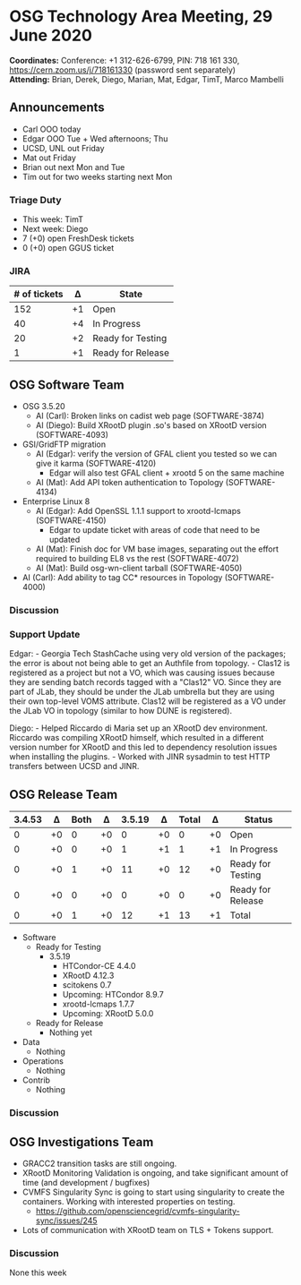 # OSG Technology Area Meeting, 29 June 2020

**Coordinates:** Conference: +1 312-626-6799, PIN: 718 161 330, <https://cern.zoom.us/j/718161330> (password sent separately)  
**Attending:**   Brian, Derek, Diego, Marian, Mat, Edgar, TimT, Marco Mambelli


## Announcements

-   Carl OOO today
-   Edgar OOO Tue + Wed afternoons; Thu
-   UCSD, UNL out Friday
-   Mat out Friday
-   Brian out next Mon and Tue
-   Tim out for two weeks starting next Mon


### Triage Duty

-   This week: TimT
-   Next week: Diego
-   7 (+0) open FreshDesk tickets
-   0 (+0) open GGUS ticket


### JIRA

| # of tickets | &Delta; | State             |
|------------ |------- |----------------- |
| 152          | +1      | Open              |
| 40           | +4      | In Progress       |
| 20           | +2      | Ready for Testing |
| 1            | +1      | Ready for Release |


## OSG Software Team

-   OSG 3.5.20  
    -   AI (Carl): Broken links on cadist web page (SOFTWARE-3874)
    -   AI (Diego): Build XRootD plugin .so's based on XRootD version (SOFTWARE-4093)
-   GSI/GridFTP migration  
    -   AI (Edgar): verify the version of GFAL client you tested so we can give it karma (SOFTWARE-4120)
        - Edgar will also test GFAL client + xrootd 5 on the same machine
    -   AI (Mat): Add API token authentication to Topology (SOFTWARE-4134)
-   Enterprise Linux 8  
    -   AI (Edgar): Add OpenSSL 1.1.1 support to xrootd-lcmaps (SOFTWARE-4150)
        - Edgar to update ticket with areas of code that need to be updated
    -   AI (Mat): Finish doc for VM base images, separating out the effort required to building EL8 vs the rest (SOFTWARE-4072)
    -   AI (Mat): Build osg-wn-client tarball (SOFTWARE-4050)
-   AI (Carl): Add ability to tag CC\* resources in Topology (SOFTWARE-4000)


### Discussion



### Support Update

Edgar:
    - Georgia Tech StashCache using very old version of the packages; the error is about not being able to get an Authfile from topology.
    - Clas12 is registered as a project but not a VO, which was causing issues because they are sending batch records tagged with a "Clas12" VO.
      Since they are part of JLab, they should be under the JLab umbrella but they are using their own top-level VOMS attribute.
      Clas12 will be registered as a VO under the JLab VO in topology (similar to how DUNE is registered).

Diego:
    - Helped Riccardo di Maria set up an XRootD dev environment.  Riccardo was compiling XRootD himself, which resulted in a different version number for XRootD and this led to dependency resolution issues when installing the plugins.
    - Worked with JINR sysadmin to test HTTP transfers between UCSD and JINR.




## OSG Release Team

| 3.4.53 | &Delta; | Both | &Delta; | 3.5.19 | &Delta; | Total | &Delta; | Status            |
| ------ | ------- | ---- | ------- | ------ | ------- | ----- | ------- | ----------------- |
| 0      | +0      | 0    | +0      | 0      | +0      | 0     | +0      | Open              |
| 0      | +0      | 0    | +0      | 1      | +1      | 1     | +1      | In Progress       |
| 0      | +0      | 1    | +0      | 11     | +0      | 12    | +0      | Ready for Testing |
| 0      | +0      | 0    | +0      | 0      | +0      | 0     | +0      | Ready for Release |
| 0      | +0      | 1    | +0      | 12     | +1      | 13    | +1      | Total             |

-   Software  
    -   Ready for Testing  
        -   3.5.19  
            -   HTCondor-CE 4.4.0
            -   XRootD 4.12.3
            -   scitokens 0.7
            -   Upcoming: HTCondor 8.9.7
            -   xrootd-lcmaps 1.7.7
            -   Upcoming: XRootD 5.0.0
    -   Ready for Release  
        -   Nothing yet
-   Data  
    -   Nothing
-   Operations  
    -   Nothing
-   Contrib  
    -   Nothing


### Discussion


## OSG Investigations Team

-   GRACC2 transition tasks are still ongoing.
-   XRootD Monitoring Validation is ongoing, and take significant amount of time (and development / bugfixes)
-   CVMFS Singularity Sync is going to start using singularity to create the containers.  Working with interested properties on testing.  
    -   <https://github.com/opensciencegrid/cvmfs-singularity-sync/issues/245>
-   Lots of communication with XRootD team on TLS + Tokens support.


### Discussion

None this week

